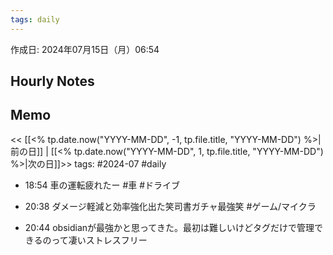 ```yaml
---
tags: daily
---
```


作成日: 2024年07月15日（月）06:54

## Hourly Notes

## Memo


<< [[<% tp.date.now("YYYY-MM-DD", -1, tp.file.title, "YYYY-MM-DD") %>|前の日]] | [[<% tp.date.now("YYYY-MM-DD", 1, tp.file.title, "YYYY-MM-DD") %>|次の日]]>>
tags: #2024-07 #daily
- 18:54 
	車の運転疲れたー
	#車 #ドライブ 
- 20:38 
	ダメージ軽減と効率強化出た笑司書ガチャ最強笑
	#ゲーム/マイクラ 

- 20:44 
	obsidianが最強かと思ってきた。最初は難しいけどタグだけで管理できるのって凄いストレスフリー
